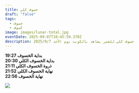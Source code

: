 ```yaml
---
title: خسوف كلي
draft: "false"
tags:
  - خسوف
  - كسوف
image: images/lunar-total.jpg
eventDate: 2025-09-07T10:45:59.370Z
description: خسوف كلي للقمر يشاهد بالكويت يوم الأحد 2025/9/7
---
```

**بداية الخسوف   19:27**\
**ب﻿داية الخسوف الكلي  20:30**\
**ذ﻿روة الخسوف الكلي  21:11**\
**ن﻿هاية الخسوف الكلي 21:52**\
**ن﻿هاية الخسوف  22:56**

![](/images/uploads/luneclipsep2025.jpg)